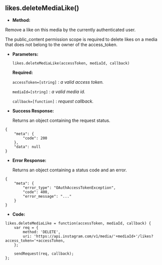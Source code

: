**likes.deleteMediaLike()**
----

* **Method:**
  
	
Remove a like on this media by the currently authenticated user. 

The public_content permission scope is required to delete likes on a media that does not belong to the owner of the access_token.

*  **Parameters:**

	```
	likes.deleteMediaLike(accessToken, mediaId, callback)
	```

   **Required:**
 
   `accessToken=[string]` : *a valid access token.*

   `mediaId=[string]` : *a valid media id.*

   `callback=[function]` : *request callback.*   

* **Success Response:**
	
    Returns an object containing the request status.
	
```
{
    "meta": {
        "code": 200
    }, 
    "data": null
}
```
 
* **Error Response:**
	
    Returns an object containing a status code and an error.
	
```
{
	"meta": {
		"error_type": "OAuthAccessTokenException",
		"code": 400,
		"error_message": "..."
	}
}
```

* **Code:**

```
likes.deleteMediaLike = function(accessToken, mediaId, callback) {
    var req = {
        method: 'DELETE',
        uri: 'https://api.instagram.com/v1/media/'+mediaId+'/likes?access_token='+accessToken,
    };

    sendRequest(req, callback);
};
```